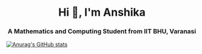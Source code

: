 <div align="center">
  <h1>Hi 👋, I'm Anshika</h1>
</div>
<div align="center">
  <h3>A Mathematics and Computing Student from IIT BHU, Varanasi</h3>
</div>

[![Anurag's GitHub stats](https://github-readme-stats.vercel.app/api?username=Anshika14528&show_icons=true)](https://github.com/Anshika14528/github-readme-stats&show_icons=true)
<!--
**Anshika14528/Anshika14528** is a ✨ _special_ ✨ repository because its `README.md` (this file) appears on your GitHub profile.

Here are some ideas to get you started:

- 🔭 I’m currently working on ...
- 🌱 I’m currently learning ...
- 👯 I’m looking to collaborate on ...
- 🤔 I’m looking for help with ...
- 💬 Ask me about ...
- 📫 How to reach me: ...
- 😄 Pronouns: ...
- ⚡ Fun fact: ...
-->
